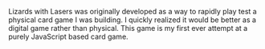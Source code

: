 Lizards with Lasers was originally developed as a way to rapidly play test a physical card game I was building. I quickly realized it would be better as a digital game rather than physical. This game is my first ever attempt at a purely JavaScript based card game.
